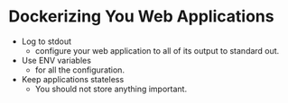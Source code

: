 # Dockerizing You Web Applications

- Log to stdout
    - configure your web application to all of its output to standard out.
- Use ENV variables
    - for all the configuration.
- Keep applications stateless
    - You should not store anything important.